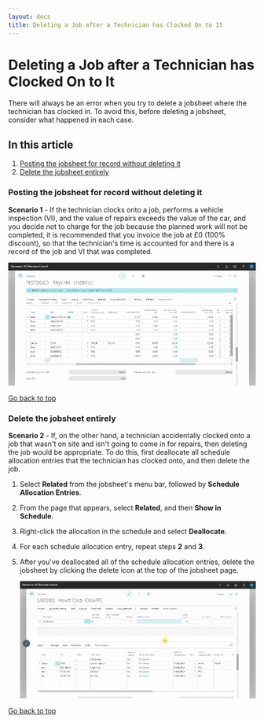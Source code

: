 ```yaml
---
layout: docs
title: Deleting a Job after a Technician has Clocked On to It
---
```


<a name="top"></a>

# Deleting a Job after a Technician has Clocked On to It
There will always be an error when you try to delete a jobsheet where the technician has clocked in. To avoid this, before deleting a jobsheet, consider what happened in each case.

## In this article
1. [Posting the jobsheet for record without deleting it](#posting-the-jobsheet-for-record-without-deleting-it)
2. [Delete the jobsheet entirely](#delete-the-jobsheet-entirely)

### Posting the jobsheet for record without deleting it

**Scenario 1** - If the technician clocks onto a job, performs a vehicle inspection (VI), and the value of repairs exceeds the value of the car, and you decide not to charge for the job because the planned work will not be completed, it is recommended that you invoice the job at £0 (100% discount), so that the technician's time is accounted for and there is a record of the job and VI that was completed.

   ![](media/garagehive-deleting-jobs-with-clock-on1.gif)

[Go back to top](#top)

### Delete the jobsheet entirely

**Scenario 2** - If, on the other hand, a technician accidentally clocked onto a job that wasn't on site and isn't going to come in for repairs, then deleting the job would be appropriate. To do this, first deallocate all schedule allocation entries that the technician has clocked onto, and then delete the job.
1. Select **Related** from the jobsheet's menu bar, followed by **Schedule Allocation Entries**.
2. From the page that appears, select **Related**, and then **Show in Schedule**.
3. Right-click the allocation in the schedule and select **Deallocate**.
4. For each schedule allocation entry, repeat steps **2** and **3**.
5. After you've deallocated all of the schedule allocation entries, delete the jobsheet by clicking the delete icon at the top of the jobsheet page.

   ![](media/garagehive-deleting-jobs-with-clock-on2.gif)


[Go back to top](#top)
